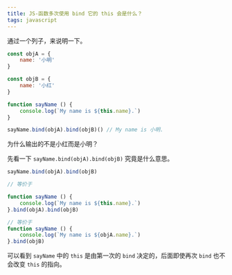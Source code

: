 ```yaml
---
title: JS-函数多次使用 bind 它的 this 会是什么？
tags: javascript
---
```


通过一个列子，来说明一下。

```js
const objA = {
    name: '小明'
}

const objB = {
    name: '小红'
}

function sayName () {
    console.log(`My name is ${this.name}.`)
}

sayName.bind(objA).bind(objB)() // My name is 小明.
```

为什么输出的不是小红而是小明？

先看一下 `sayName.bind(objA).bind(objB)` 究竟是什么意思。

```js
sayName.bind(objA).bind(objB)

// 等价于

function sayName () {
    console.log(`My name is ${this.name}.`)
}.bind(objA).bind(objB)

// 等价于
function sayName () {
    console.log(`My name is ${objA.name}.`)
}.bind(objB)
```

可以看到 `sayName` 中的 `this` 是由第一次的 `bind` 决定的，后面即使再次 `bind` 也不会改变 `this` 的指向。

